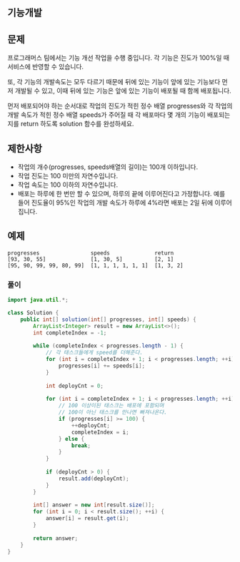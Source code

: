## 기능개발

## 문제

프로그래머스 팀에서는 기능 개선 작업을 수행 중입니다. 각 기능은 진도가 100%일 때 서비스에 반영할 수 있습니다.

또, 각 기능의 개발속도는 모두 다르기 때문에 뒤에 있는 기능이 앞에 있는 기능보다 먼저 개발될 수 있고, 이때 뒤에 있는 기능은 앞에 있는 기능이 배포될 때 함께 배포됩니다.

먼저 배포되어야 하는 순서대로 작업의 진도가 적힌 정수 배열 progresses와 각 작업의 개발 속도가 적힌 정수 배열 speeds가 주어질 때 각 배포마다 몇 개의 기능이 배포되는지를 return 하도록 solution 함수를 완성하세요.

## 제한사항

- 작업의 개수(progresses, speeds배열의 길이)는 100개 이하입니다.
- 작업 진도는 100 미만의 자연수입니다.
- 작업 속도는 100 이하의 자연수입니다.
- 배포는 하루에 한 번만 할 수 있으며, 하루의 끝에 이루어진다고 가정합니다. 예를 들어 진도율이 95%인 작업의 개발 속도가 하루에 4%라면 배포는 2일 뒤에 이루어집니다.

## 예제

```text
progresses                speeds              return
[93, 30, 55]              [1, 30, 5]          [2, 1]
[95, 90, 99, 99, 80, 99]  [1, 1, 1, 1, 1, 1]  [1, 3, 2]
```

### 풀이
```java
import java.util.*;

class Solution {
    public int[] solution(int[] progresses, int[] speeds) {
        ArrayList<Integer> result = new ArrayList<>();
        int completeIndex = -1;
        
        while (completeIndex < progresses.length - 1) {          
            // 각 태스크들에게 speed를 더해준다.  
            for (int i = completeIndex + 1; i < progresses.length; ++i) {
                progresses[i] += speeds[i];
            }
            
            int deployCnt = 0;
            
            for (int i = completeIndex + 1; i < progresses.length; ++i) {
                // 100 이상이된 태스크는 배포에 포함되며
                // 100이 아닌 태스크를 만나면 빠져나온다.
                if (progresses[i] >= 100) {
                    ++deployCnt;
                    completeIndex = i;
                } else {
                    break;
                }
            }
            
            if (deployCnt > 0) {
                result.add(deployCnt);
            }
        }
        
        int[] answer = new int[result.size()];
        for (int i = 0; i < result.size(); ++i) {
            answer[i] = result.get(i);
        }
        
        return answer;
    }
}
```